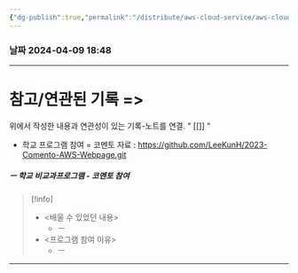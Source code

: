 ```yaml
---
{"dg-publish":true,"permalink":"/distribute/aws-cloud-service/aws-cloud-service-knowledge-brain/","tags":["개발도구","AWS-클라우드서비스"],"noteIcon":""}
---
```


### 날짜 2024-04-09 18:48

-------------------------------
# 참고/연관된 기록 =>
위에서 작성한 내용과 연관성이 있는 기록-노트를 연결.
" [[]] "
- 학교 프로그램 참여 = 코멘토 자료 : https://github.com/LeeKunH/2023-Comento-AWS-Webpage.git


##### ㅡ 학교 비교과프로그램 - 코멘토 참여

> [!info]
> - <배울 수 있었던 내용>
> 	- ㅡ
> - <프로그램 참여 이유>
> 	- ㅡ

-----

